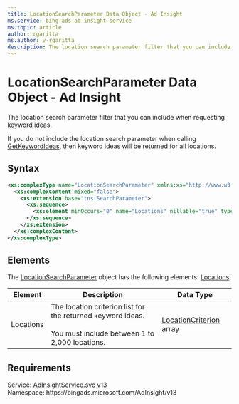```yaml
---
title: LocationSearchParameter Data Object - Ad Insight
ms.service: bing-ads-ad-insight-service
ms.topic: article
author: rgaritta
ms.author: v-rgaritta
description: The location search parameter filter that you can include when requesting keyword ideas.
---
```

# LocationSearchParameter Data Object - Ad Insight
The location search parameter filter that you can include when requesting keyword ideas.

If you do not include the location search parameter when calling [GetKeywordIdeas](getkeywordideas.md), then keyword ideas will be returned for all locations.

## Syntax
```xml
<xs:complexType name="LocationSearchParameter" xmlns:xs="http://www.w3.org/2001/XMLSchema">
  <xs:complexContent mixed="false">
    <xs:extension base="tns:SearchParameter">
      <xs:sequence>
        <xs:element minOccurs="0" name="Locations" nillable="true" type="tns:ArrayOfLocationCriterion" />
      </xs:sequence>
    </xs:extension>
  </xs:complexContent>
</xs:complexType>
```

## <a name="elements"></a>Elements

The [LocationSearchParameter](locationsearchparameter.md) object has the following elements: [Locations](#locations).

|Element|Description|Data Type|
|-----------|---------------|-------------|
|<a name="locations"></a>Locations|The location criterion list for the returned keyword ideas.<br/><br/>You must include between 1 to 2,000 locations.|[LocationCriterion](locationcriterion.md) array|

## Requirements
Service: [AdInsightService.svc v13](https://adinsight.api.bingads.microsoft.com/Api/Advertiser/AdInsight/v13/AdInsightService.svc)  
Namespace: https\://bingads.microsoft.com/AdInsight/v13  

